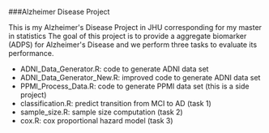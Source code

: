 ###Alzheimer Disease Project

This is my Alzheimer's Disease Project in JHU corresponding for my master in statistics
The goal of this project is to provide a aggregate biomarker (ADPS) for Alzheimer's Disease and we perform three tasks to evaluate its performance. 

* ADNI_Data_Generator.R: code to generate ADNI data set
* ADNI_Data_Generator_New.R: improved code to generate ADNI data set
* PPMI_Process_Data.R: code to generate PPMI data set (this is a side project)
* classification.R: predict transition from MCI to AD (task 1)
* sample_size.R: sample size computation (task 2)
* cox.R: cox proportional hazard model (task 3)
